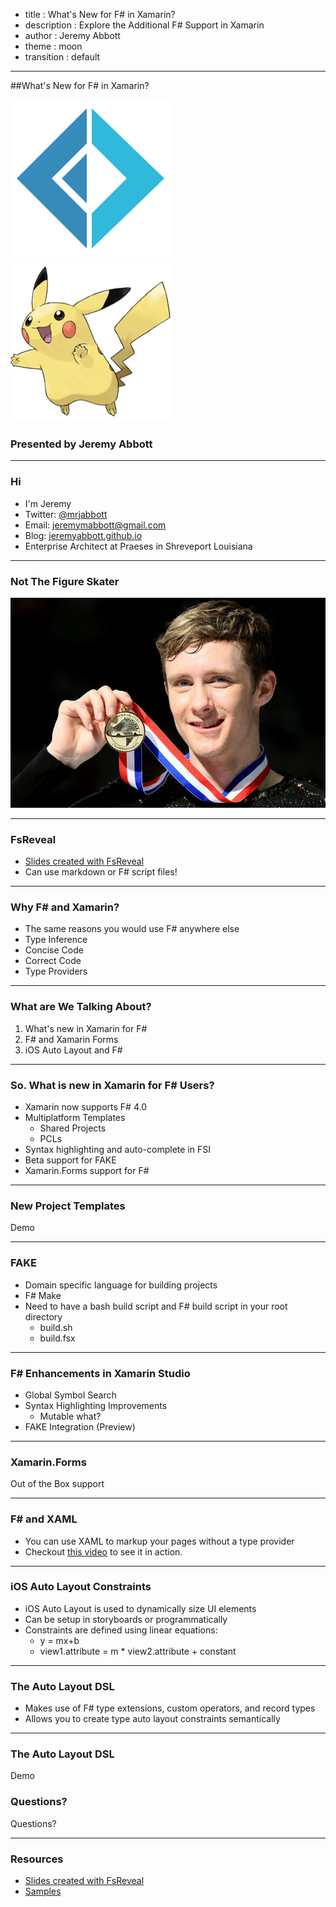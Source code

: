 - title : What's New for F# in Xamarin?
- description : Explore the Additional F# Support in Xamarin
- author : Jeremy Abbott
- theme : moon
- transition : default

***
##What's New for F# in Xamarin?

![FsReveal](images/fsharp256.png)
![FsReveal](images/pikachu.png)

### Presented by Jeremy Abbott

***

### Hi

- I'm Jeremy
- Twitter: [@mrjabbott](http://twitter.com/mrjabbott)
- Email: jeremymabbott@gmail.com
- Blog: [jeremyabbott.github.io](http://jeremyabbott.github.io)
- Enterprise Architect at Praeses in Shreveport Louisiana

***

### Not The Figure Skater

![FsReveal](images/JeremyAbbottFigureSkater.jpg)

***

### FsReveal

- [Slides created with FsReveal](https://github.com/fsprojects/FsReveal)
- Can use markdown or F# script files!

***

### Why F# and Xamarin?

- The same reasons you would use F# anywhere else
- Type Inference
- Concise Code
- Correct Code
- Type Providers

***

### What are We Talking About?
1. What's new in Xamarin for F#
2. F# and Xamarin Forms
3. iOS Auto Layout and F#

***

### So. What is new in Xamarin for F# Users?
- Xamarin now supports F# 4.0
- Multiplatform Templates
  - Shared Projects
  - PCLs
- Syntax highlighting and auto-complete in FSI
- Beta support for FAKE
- Xamarin.Forms support for F#

***

### New Project Templates
Demo

***

### FAKE
- Domain specific language for building projects
- F# Make
- Need to have a bash build script and F# build script in your root directory
  - build.sh
  - build.fsx

***

### F# Enhancements in Xamarin Studio
- Global Symbol Search
- Syntax Highlighting Improvements
  - Mutable what?
- FAKE Integration (Preview)

***

### Xamarin.Forms
Out of the Box support

***

### F# and XAML
- You can use XAML to markup your pages without a type provider
- Checkout [this video](http://www.wintellect.com/devcenter/jwood/using-xaml-f-xamarin-forms-screencast) to see it in action. 

***

### iOS Auto Layout Constraints
- iOS Auto Layout is used to dynamically size UI elements
- Can be setup in storyboards or programmatically
- Constraints are defined using linear equations:
  - y = mx+b
  - view1.attribute = m * view2.attribute + constant

***

### The Auto Layout DSL
- Makes use of F# type extensions, custom operators, and record types
- Allows you to create type auto layout constraints semantically

***

### The Auto Layout DSL

Demo

### Questions?

Questions?

***

### Resources

- [Slides created with FsReveal](https://github.com/fsprojects/FsReveal)
- [Samples](https://github.com/jeremyabbott/FSharpXamarin)